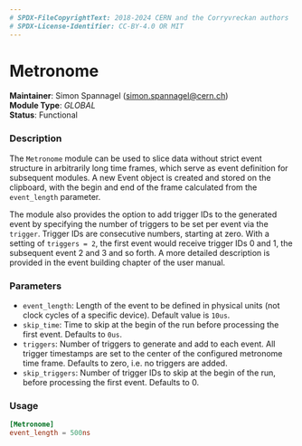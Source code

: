 ```yaml
---
# SPDX-FileCopyrightText: 2018-2024 CERN and the Corryvreckan authors
# SPDX-License-Identifier: CC-BY-4.0 OR MIT
---
```


# Metronome

**Maintainer**: Simon Spannagel (<simon.spannagel@cern.ch>)  
**Module Type**: *GLOBAL*  
**Status**: Functional

### Description

The `Metronome` module can be used to slice data without strict event structure in arbitrarily long time frames, which serve as event definition for subsequent modules.
A new Event object is created and stored on the clipboard, with the begin and end of the frame calculated from the `event_length` parameter.

The module also provides the option to add trigger IDs to the generated event by specifying the number of triggers to be set per event via the `trigger`.
Trigger IDs are consecutive numbers, starting at zero.
With a setting of `triggers = 2`, the first event would receive trigger IDs 0 and 1, the subsequent event 2 and 3 and so forth.
A more detailed description is provided in the event building chapter of the user manual.

### Parameters

* `event_length`: Length of the event to be defined in physical units (not clock cycles of a specific device). Default value is `10us`.
* `skip_time`: Time to skip at the begin of the run before processing the first event. Defaults to `0us`.
* `triggers`: Number of triggers to generate and add to each event. All trigger timestamps are set to the center of the configured metronome time frame. Defaults to zero, i.e. no triggers are added.
* `skip_triggers`: Number of trigger IDs to skip at the begin of the run, before processing the first event. Defaults to 0.

### Usage

```toml
[Metronome]
event_length = 500ns
```
